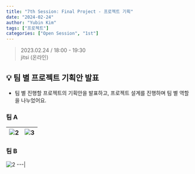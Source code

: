 ```yaml
---
title: "7th Session: Final Project - 프로젝트 기획"
date: "2024-02-24"
author: "Yubin Kim"
tags: ["프로젝트"]
categories: ["Open Session", "1st"]
---
```


> 2023.02.24 / 18:00 - 19:30   
jitsi (온라인)

## 💡 팀 별 프로젝트 기획안 발표
- 팀 별 진행할 프로젝트의 기획안을 발표하고, 프로젝트 설계를 진행하며 팀 별 역할을 나누었어요.

### 팀 A
![2](/session_7/1.png "2") | ![3](/session_7/2.png "3")
---|---|

### 팀 B
![2](/session_7/3.png "2")
---|

